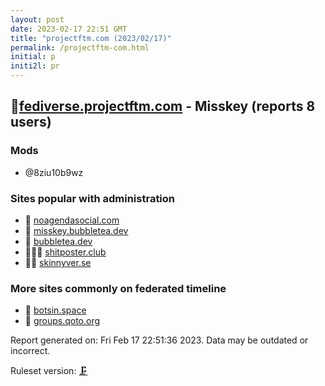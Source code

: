 ```yaml
---
layout: post
date: 2023-02-17 22:51 GMT
title: "projectftm.com (2023/02/17)"
permalink: /projectftm-com.html
initial: p
initi2l: pr
---
```


## 💉[fediverse.projectftm.com](https://fediverse.projectftm.com) - Misskey (reports 8 users)

### Mods
 * @8ziu10b9wz

### Sites popular with administration

* 💉 [noagendasocial.com](/noagendasocial-com.html)
* 🐘 [misskey.bubbletea.dev](/misskey-bubbletea-dev.html)
* 🦝 [bubbletea.dev](/bubbletea-dev.html)
* 🦝🧸💉 [shitposter.club](/shitposter-club.html)
* 🦝🧸 [skinnyver.se](/skinnyver-se.html)

### More sites commonly on federated timeline

* 🐘 [botsin.space](/botsin-space.html)
* 🐘 [groups.qoto.org](/groups-qoto-org.html)

Report generated on: Fri Feb 17 22:51:36 2023. Data may be outdated or incorrect.

Ruleset version: [🗜](/version-clamp)
